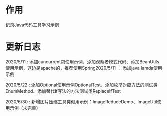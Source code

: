 # 作用
记录Java代码工具学习示例

# 更新日志

2020/5/11 : 添加cuncurrent包使用示例、添加观察者模式代码、添加BeanUtils使用示例，这边是apache的，推荐使用Spring2020/5/11 ： 添加java lamda使用示例

2020/5/22 : 添加Optional使用示例OptionalTest、添加枚举对应方法的测试类EnumMethod、添加替代If写法的方法测试类ReplaceIfTest

2020/6/30 : 新增图片压缩工具类似用示例：ImageReduceDemo、ImageUtil使用示例（未完善）